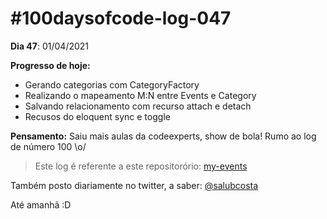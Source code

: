 # #100daysofcode-log-047

__Dia 47__: 01/04/2021

__Progresso de hoje:__
-	Gerando categorias com CategoryFactory
-	Realizando o mapeamento M:N entre Events e Category
-	Salvando relacionamento com recurso attach e detach
-	Recusos do eloquent sync e toggle

__Pensamento:__ Saiu mais aulas da codeexperts, show de bola! Rumo ao log de número 100 \o/

> Este log é referente a este repositorório: [my-events](https://github.com/salubcosta/my-events)

Também posto diariamente no twitter, a saber: [@salubcosta](https://twitter.com/salubcosta)

Até amanhã :D 
